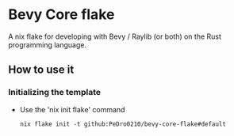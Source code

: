 # Bevy Core flake

A nix flake for developing with Bevy / Raylib (or both) on the Rust programming language.


## How to use it

### Initializing the template

- Use the 'nix init flake' command
  ```fish
  nix flake init -t github:PeDro0210/bevy-core-flake#default
  ```



